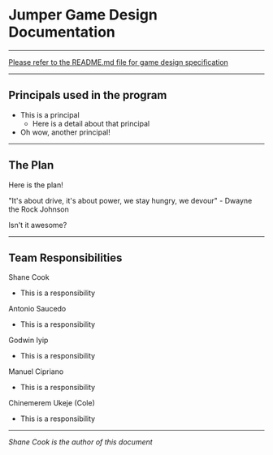 # Jumper Game Design Documentation
---
[Please refer to the README.md file for game design specification](README.md)

---
## Principals used in the program
* This is a principal 
  * Here is a detail about that principal
* Oh wow, another principal!

---
## The Plan
Here is the plan!

"It's about drive, it's about power, we stay hungry, we devour" - Dwayne the Rock Johnson

Isn't it awesome?

---

## Team Responsibilities

Shane Cook
* This is a responsibility

Antonio Saucedo
* This is a responsibility

Godwin Iyip
* This is a responsibility

Manuel Cipriano
* This is a responsibility

Chinemerem Ukeje (Cole)
* This is a responsibility
---
*Shane Cook is the author of this document*
